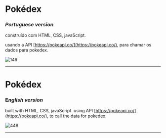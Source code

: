 # Pokédex

### *Portuguese version*

construído com HTML, CSS, javaScript.

usando a API [https://pokeapi.co/](https://pokeapi.co/), para chamar os dados para pokedex.

![149](https://s3-us-west-2.amazonaws.com/secure.notion-static.com/e9ae5d88-c3e8-4c04-8ede-f85b7cc019c8/Untitled.png)

---

# Pokédex

### E*nglish version*

built with HTML, CSS, javaScript.
using API [https://pokeapi.co/](https://pokeapi.co/), to call the data for pokedex.

![448](https://s3-us-west-2.amazonaws.com/secure.notion-static.com/62d16e2c-5184-439b-a5e2-56ac27b5c3f1/Untitled.png)

---